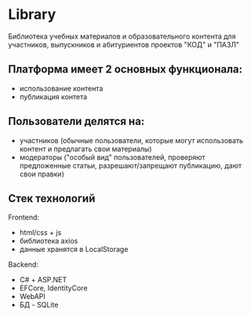 # Library
Библиотека учебных материалов и образовательного контента для участников, выпускников и абитуриентов проектов "КОД" и "ПАЗЛ" 

## Платформа имеет 2 основных функционала: 
- использование контента
- публикация контета

## Пользователи делятся на: 
- участников (обычные пользователи, которые могут использовать контент и предлагать свои материалы)
- модераторы ("особый вид" пользователей, проверяют предложенные статьи, разрешают/запрещают публикацию, дают свои правки)

## Стек технологий
Frontend:
- html/css + js
- библиотека axios
- данные хранятся в LocalStorage
  
Backend:
- C# + ASP.NET
- EFCore, IdentityCore
- WebAPI
- БД - SQLite
